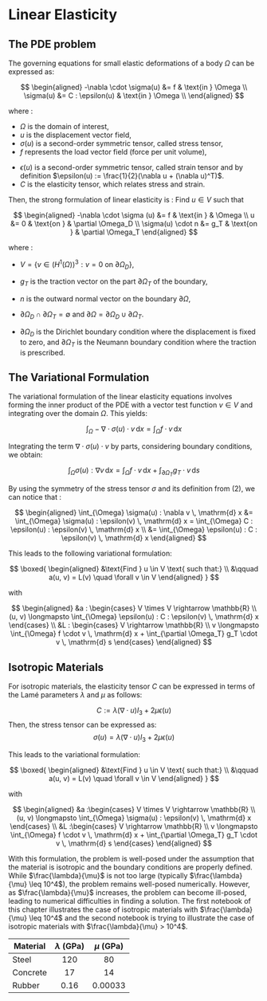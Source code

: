 # Linear Elasticity

## The PDE problem
The governing equations for small elastic deformations of a body $\Omega$ can be expressed as:

$$
\begin{aligned}
    -\nabla \cdot \sigma(u) &= f & \text{in } \Omega \\
    \sigma(u) &= C : \epsilon(u) & \text{in } \Omega \\
\end{aligned}
$$

where : 
 - $\Omega$ is the domain of interest,
 - $u$ is the displacement vector field,
 - $\sigma(u)$ is a second-order symmetric tensor, called stress tensor, 
 - $f$ represents the load vector field (force per unit volume), 
 <!-- $\kappa$ and $\mu$ are Lamé's elasticity parameters for the material, $I$ denotes the identity tensor,  -->
 - $\epsilon(u)$ is a second-order symmetric tensor, called strain tensor and by definition $\epsilon(u) := \frac{1}{2}(\nabla u + (\nabla u)^T)$.
 - $C$ is the elasticity tensor, which relates stress and strain. 

Then, the strong formulation of linear elasticity is :
Find $u \in V$ such that

$$
\begin{aligned}
    -\nabla \cdot \sigma (u) &= f & \text{in } & \Omega \\
    u &= 0 & \text{on } & \partial \Omega_D \\
    \sigma(u) \cdot n &= g_T & \text{on } & \partial \Omega_T
\end{aligned}
$$

where : 
- $V = \{ v \in (H^1(\Omega))^3 : v = 0 \text{ on } \partial \Omega_D \}$,

- $g_T$ is the traction vector on the part $\partial \Omega_T$ of the boundary,

- $n$ is the outward normal vector on the boundary $\partial \Omega$,

- $\partial \Omega_D \cap \partial \Omega_T = \emptyset$ and $\partial \Omega = \partial \Omega_D \cup \partial \Omega_T$. 
- $\partial \Omega_D$ is the Dirichlet boundary condition where the displacement is fixed to zero, and $\partial \Omega_T$ is the Neumann boundary condition where the traction is prescribed.

## The Variational Formulation
The variational formulation of the linear elasticity equations involves forming the inner product of the PDE with a vector test function $v \in V$ and integrating over the domain $\Omega$. This yields:

$$
\int_{\Omega} - \nabla \cdot \sigma(u) \cdot v \, \mathrm{d} x = \int_{\Omega} f \cdot v \, \mathrm{d} x
$$

Integrating the term $\nabla \cdot \sigma(u) \cdot v$ by parts, considering boundary conditions, we obtain:

$$
\int_{\Omega} \sigma(u) : \nabla v \, \mathrm{d} x = \int_{\Omega} f \cdot v \, \mathrm{d} x + \int_{\partial \Omega_T} g_T \cdot v \, \mathrm{d} s
$$

By using the symmetry of the stress tensor $\sigma$ and its definition from $(2)$, we can notice that :

$$
\begin{aligned}
\int_{\Omega} \sigma(u) : \nabla v \, \mathrm{d} x &= \int_{\Omega} \sigma(u) : \epsilon(v) \, \mathrm{d} x = \int_{\Omega} C : \epsilon(u) : \epsilon(v) \, \mathrm{d} x \\ &= \int_{\Omega} \epsilon(u) : C : \epsilon(v) \, \mathrm{d} x
\end{aligned}
$$

This leads to the following variational formulation:

$$
\boxed{
\begin{aligned}
&\text{Find } u \in V \text{ such that:} \\
&\qquad a(u, v) = L(v) \quad \forall v \in V
\end{aligned}
}
$$

with

$$
\begin{aligned}
&a : 
\begin{cases}
V \times V \rightarrow \mathbb{R} \\
(u, v) \longmapsto \int_{\Omega} \epsilon(u) : C : \epsilon(v) \, \mathrm{d} x
\end{cases} \\
&L : 
\begin{cases}
V \rightarrow \mathbb{R} \\
v \longmapsto \int_{\Omega} f \cdot v \, \mathrm{d} x + \int_{\partial \Omega_T} g_T \cdot v \, \mathrm{d} s
\end{cases}
\end{aligned}
$$

## Isotropic Materials
For isotropic materials, the elasticity tensor $C$ can be expressed in terms of the Lamé parameters $\lambda$ and $\mu$ as follows:

$$
C := \lambda (\nabla \cdot u) I_3 + 2\mu \epsilon(u)
$$
Then, the stress tensor can be expressed as:
$$\sigma(u) = \lambda (\nabla \cdot u) I_3 + 2\mu \epsilon(u)$$


This leads to the variational formulation:

$$
\boxed{
\begin{aligned}
&\text{Find } u \in V \text{ such that:}
\\
&\qquad a(u, v) = L(v) \quad \forall v \in V
\end{aligned}
}
$$

with

$$
\begin{aligned}
&a :\begin{cases}
V \times V \rightarrow \mathbb{R} \\
(u, v) \longmapsto \int_{\Omega} \sigma(u) : \epsilon(v) \, \mathrm{d} x
\end{cases} \\
&L :\begin{cases}
V \rightarrow \mathbb{R} \\
v \longmapsto \int_{\Omega} f \cdot v \, \mathrm{d} x + \int_{\partial \Omega_T} g_T \cdot v \, \mathrm{d} s
\end{cases}
\end{aligned}
$$

With this formulation, the problem is well-posed under the assumption that the material is isotropic and the boundary conditions are properly defined. While $\frac{\lambda}{\mu}$ is not too large (typically $\frac{\lambda}{\mu} \leq 10^4$), the problem remains well-posed numerically. However, as $\frac{\lambda}{\mu}$ increases, the problem can become ill-posed, leading to numerical difficulties in finding a solution. The first notebook of this chapter illustrates the case of isotropic materials with $\frac{\lambda}{\mu} \leq 10^4$ and the second notebook is trying to illustrate the case of isotropic materials with $\frac{\lambda}{\mu} > 10^4$.

<p align="center">

| Material  | $\lambda$ (GPa) | $\mu$ (GPa) |
|-----------|:--------------:|:-----------:|
| Steel     | 120            | 80          |
| Concrete  | 17             | 14          |
| Rubber    | 0.16           | 0.00033     |

</p>
